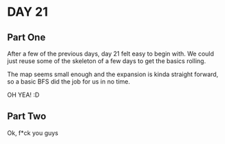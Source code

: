 # DAY 21

## Part One

After a few of the previous days, day 21 felt easy to begin with. We could just reuse some of the skeleton of a few days to get the basics rolling.

The map seems small enough and the expansion is kinda straight forward, so a basic BFS did the job for us in no time.

OH YEA! :D

## Part Two
Ok, f\*ck you guys
